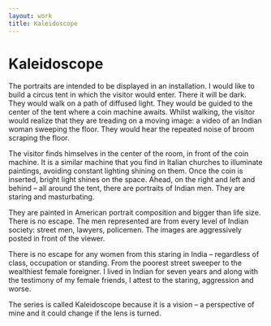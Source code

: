 ```yaml
---
layout: work
title: Kaleidoscope
---
```


# Kaleidoscope

The portraits are intended to be displayed in an installation. I would like to build a circus tent in which the visitor would enter. There it will be dark. They would walk on a path of diffused light. They would be guided to the center of the tent where a coin machine awaits. Whilst walking, the visitor would realize that they are treading on a moving image: a video of an Indian woman sweeping the floor. They would hear the repeated noise of broom scraping the floor.

The visitor finds himselves in the center of the room, in front of the coin machine. It is a similar machine that you find in Italian churches to illuminate paintings, avoiding constant lighting shining on them. Once the coin is inserted, bright light shines on the space. Ahead, on the right and left and behind – all around the tent, there are portraits of Indian men. They are staring and masturbating.
  
They are painted in American portrait composition and bigger than life size. There is no escape. The men represented are from every level of Indian society: street men, lawyers, policemen. The images are aggressively posted in front of the viewer.
  
There is no escape for any women from this staring in India – regardless of class, occupation or standing. From the poorest street sweeper to the wealthiest female foreigner. I lived in Indian for seven years and along with the testimony of my female friends, I attest to the staring, aggression and worse.
  
The series is called Kaleidoscope because it is a vision – a perspective of mine and it could change if the lens is turned.
